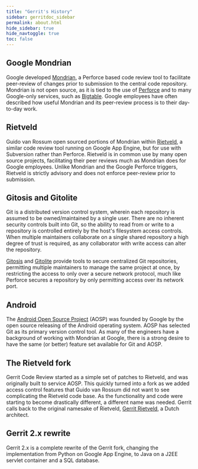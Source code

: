 ```yaml
---
title: "Gerrit's History"
sidebar: gerritdoc_sidebar
permalink: about.html
hide_sidebar: true
hide_navtoggle: true
toc: false
---
```


## Google Mondrian

Google developed [Mondrian], a Perforce based code review tool to
facilitate peer-review of changes prior to submission to the central
code repository.  Mondrian is not open source, as it is tied to the
use of [Perforce] and to many Google-only services, such as
[Bigtable].  Google employees have often described how useful Mondrian
and its peer-review process is to their day-to-day work.

[Mondrian]: https://www.youtube.com/watch?v=sMql3Di4Kgc
[Perforce]: http://www.perforce.com/
[Bigtable]: http://research.google.com/archive/bigtable.html
[Rietveld]: https://github.com/rietveld-codereview/rietveld

## Rietveld

Guido van Rossum open sourced portions of Mondrian within [Rietveld],
a similar code review tool running on Google App Engine, but for use
with Subversion rather than Perforce.  Rietveld is in common use by
many open source projects, facilitating their peer reviews much as
Mondrian does for Google employees.  Unlike Mondrian and the Google
Perforce triggers, Rietveld is strictly advisory and does not enforce
peer-review prior to submission.

## Gitosis and Gitolite

Git is a distributed version control system, wherein each repository
is assumed to be owned/maintained by a single user.  There are no
inherent security controls built into Git, so the ability to read from
or write to a repository is controlled entirely by the host's
filesystem access controls.  When multiple maintainers collaborate on
a single shared repository a high degree of trust is required, as any
collaborator with write access can alter the repository.

[Gitosis] and [Gitolite] provide tools to secure centralized Git
repositories, permitting multiple maintainers to manage the same
project at once, by restricting the access to only over a secure
network protocol, much like Perforce secures a repository by only
permitting access over its network port.

[Gitosis]: https://github.com/tv42/gitosis
[Gitolite]: http://gitolite.com/gitolite/index.html

## Android

The [Android Open Source Project][AOSP] (AOSP) was founded by Google
by the open source releasing of the Android operating system.  AOSP
has selected Git as its primary version control tool.  As many of the
engineers have a background of working with Mondrian at Google, there
is a strong desire to have the same (or better) feature set available
for Git and AOSP.

[AOSP]: http://source.android.com/

## The Rietveld fork

Gerrit Code Review started as a simple set of patches to Rietveld, and
was originally built to service AOSP.  This quickly turned into a fork
as we added access control features that Guido van Rossum did not want
to see complicating the Rietveld code base.  As the functionality and
code were starting to become drastically different, a different name
was needed.  Gerrit calls back to the original namesake of Rietveld,
[Gerrit Rietveld](http://en.wikipedia.org/wiki/Gerrit_Rietveld), a
Dutch architect.

## Gerrit 2.x rewrite

Gerrit 2.x is a complete rewrite of the Gerrit fork, changing the
implementation from Python on Google App Engine, to Java on a J2EE
servlet container and a SQL database.
